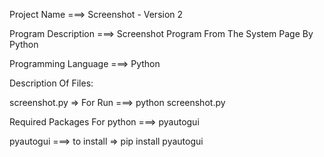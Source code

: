 Project Name ===> Screenshot - Version 2

Program Description ===> Screenshot Program From The System Page By Python

Programming Language ===> Python

Description Of Files:

screenshot.py => For Run ===> python screenshot.py

Required Packages For python ===> pyautogui

pyautogui ===> to install => pip install pyautogui
